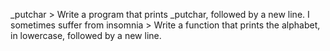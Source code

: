 _putchar > Write a program that prints _putchar, followed by a new line.
 I sometimes suffer from insomnia > Write a function that prints the alphabet, in lowercase, followed by a new line.

